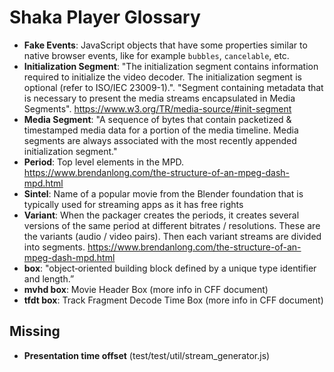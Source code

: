 # Shaka Player Glossary

- **Fake Events**: JavaScript objects that have some properties similar to native browser events, like for example `bubbles`, `cancelable`, etc.
- **Initialization Segment**: "The initialization segment contains information required to initialize the video decoder. The initialization segment is optional (refer to ISO/IEC 23009-1).". "Segment containing metadata that is necessary to present the media streams encapsulated in Media Segments". https://www.w3.org/TR/media-source/#init-segment
- **Media Segment**: "A sequence of bytes that contain packetized & timestamped media data for a portion of the media timeline. Media segments are always associated with the most recently appended initialization segment."
- **Period**: Top level elements in the MPD. https://www.brendanlong.com/the-structure-of-an-mpeg-dash-mpd.html
- **Sintel**: Name of a popular movie from the Blender foundation that is typically used for streaming apps as it has free rights
- **Variant**: When the packager creates the periods, it creates several versions of the same period at different bitrates / resolutions. These are the variants (audio / video pairs). Then each variant streams are divided into segments. https://www.brendanlong.com/the-structure-of-an-mpeg-dash-mpd.html
- **box**: "object‐oriented building block defined by a unique type identifier and length.”
- **mvhd box**: Movie Header Box (more info in CFF document)
- **tfdt box**: Track Fragment Decode Time Box (more info in CFF document)


## Missing

- **Presentation time offset** (test/test/util/stream_generator.js)
